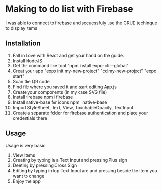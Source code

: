 # Making to do list with Firebase

I was able to connect to firebase and sccuessfuly use the CRUD techinque to display items

## Installation

1) Fall in Love with React and get your hand on the guide.
2) Install NodeJS
3) Get the command line tool "npm install expo-cli --global"
4) Creat your app "expo init my-new-project"
"cd my-new-project"
"expo start"
5) Scan the QR code
6) Find file where you saved it and start editing App.js
7) Create your components (in  my case SVG file)
8) Install firebase npm i firebase
9) Install native-base for icons npm i native-base
10) Import StyleSheet, Text, View, TouchableOpacity, TextInput
11) Create a separate folder for firebase authentication and place your credentials there

## Usage

Usage is very basic
1) View Items
2) Creating by typing in a Text Input and pressing Plus sign
3) Deeting by pressing Cross Sign
4) Editing by typing in top Text Input are and pressing beside the item you want to change
5) Enjoy the app
